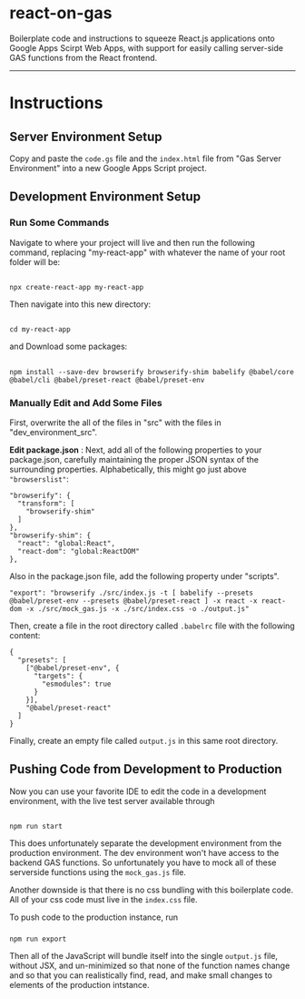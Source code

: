 # react-on-gas
Boilerplate code and instructions to squeeze React.js applications onto Google Apps Scirpt Web Apps, with support for easily calling server-side GAS functions from the React frontend. 

____
# Instructions 

## Server Environment Setup
Copy and paste the `code.gs` file and the `index.html` file from "Gas Server Environment" into a new Google Apps Script project. 

## Development Environment Setup

### Run Some Commands 
Navigate to where your project will live and then run the following command, replacing "my-react-app" with whatever the name of your root folder will be: 
##
    npx create-react-app my-react-app
Then navigate into this new directory: 
## 
    cd my-react-app
and Download some packages: 
## 
    npm install --save-dev browserify browserify-shim babelify @babel/core @babel/cli @babel/preset-react @babel/preset-env
### Manually Edit and Add Some Files
First, overwrite the all of the files in "src" with the files in "dev_environment_src".

**Edit package.json** : Next, add all of the following properties to your package.json, carefully maintaining the proper JSON syntax of the surrounding properties. Alphabetically, this might go just above `"browserslist"`: 
```
"browserify": {
  "transform": [
    "browserify-shim"
  ]
},
"browserify-shim": {
  "react": "global:React",
  "react-dom": "global:ReactDOM"
}, 
```
Also in the package.json file, add the following property under "scripts". 
```
"export": "browserify ./src/index.js -t [ babelify --presets @babel/preset-env --presets @babel/preset-react ] -x react -x react-dom -x ./src/mock_gas.js -x ./src/index.css -o ./output.js"
```
Then, create a file in the root directory called `.babelrc` file with the following content:
```
{
  "presets": [
    ["@babel/preset-env", {
      "targets": {
        "esmodules": true
      }
    }],
    "@babel/preset-react"
  ]
}

```
Finally, create an empty file called `output.js` in this same root directory. 

## Pushing Code from Development to Production

Now you can use your favorite IDE to edit the code in a development environment, with the live test server available through 
## 
    npm run start
This does unfortunately separate the development environment from the production environment. The dev environment won't have access to the backend GAS functions. So unfortunately you have to mock all of these serverside functions using the  `mock_gas.js` file. 

Another downside is that there is no css bundling with this boilerplate code. All of your css code must live in the `index.css` file. 

To push code to the production instance, run 
### 
    npm run export
Then all of the JavaScript will bundle itself into the single `output.js` file, without JSX, and un-minimized so that none of the function names change and so that you can realistically find, read, and make small changes to elements of the production intstance. 

